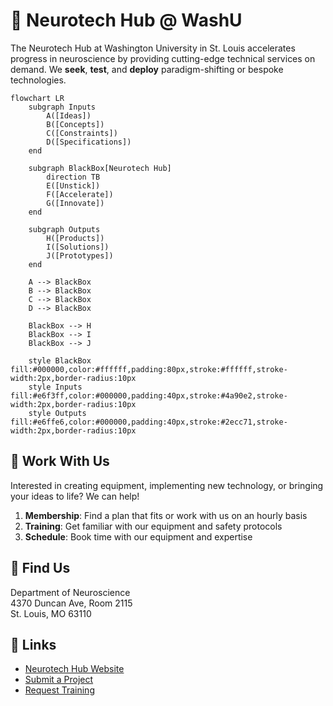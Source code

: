 # 🧠 Neurotech Hub @ WashU

The Neurotech Hub at Washington University in St. Louis accelerates progress in neuroscience by providing cutting-edge technical services on demand. We **seek**, **test**, and **deploy** paradigm-shifting or bespoke technologies.

```mermaid
flowchart LR
    subgraph Inputs
        A([Ideas])
        B([Concepts])
        C([Constraints])
        D([Specifications])
    end
    
    subgraph BlackBox[Neurotech Hub]
        direction TB
        E([Unstick])
        F([Accelerate])
        G([Innovate])
    end
    
    subgraph Outputs
        H([Products])
        I([Solutions])
        J([Prototypes])
    end
    
    A --> BlackBox
    B --> BlackBox
    C --> BlackBox
    D --> BlackBox
    
    BlackBox --> H
    BlackBox --> I
    BlackBox --> J

    style BlackBox fill:#000000,color:#ffffff,padding:80px,stroke:#ffffff,stroke-width:2px,border-radius:10px
    style Inputs fill:#e6f3ff,color:#000000,padding:40px,stroke:#4a90e2,stroke-width:2px,border-radius:10px
    style Outputs fill:#e6ffe6,color:#000000,padding:40px,stroke:#2ecc71,stroke-width:2px,border-radius:10px
```

## 🤝 Work With Us

Interested in creating equipment, implementing new technology, or bringing your ideas to life? We can help!

1. **Membership**: Find a plan that fits or work with us on an hourly basis
2. **Training**: Get familiar with our equipment and safety protocols
3. **Schedule**: Book time with our equipment and expertise

## 📍 Find Us

Department of Neuroscience  
4370 Duncan Ave, Room 2115  
St. Louis, MO 63110

## 🔗 Links
- [Neurotech Hub Website](https://neurotechhub.wustl.edu/)
- [Submit a Project](https://neurotechhub.wustl.edu/contact/submit-a-project)
- [Request Training](https://neurotechhub.wustl.edu/contact/request-training)
